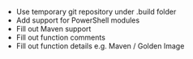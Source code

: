 * Use temporary git repository under .build folder
* Add support for PowerShell modules
* Fill out Maven support
* Fill out function comments
* Fill out function details e.g. Maven / Golden Image